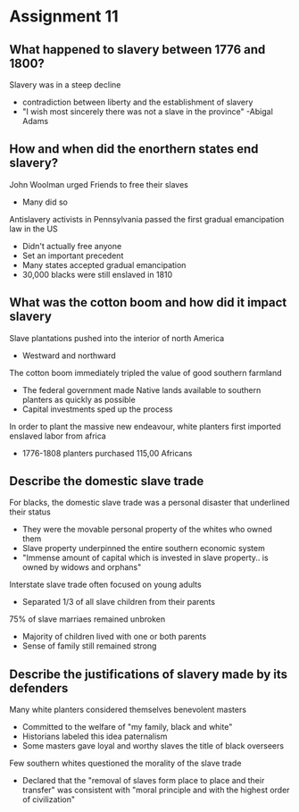 # Assignment 11

## What happened to slavery between 1776 and 1800?

Slavery was in a steep decline
- contradiction between liberty and the establishment of slavery
- "I wish most sincerely there was not a slave in the province" -Abigal Adams
 
## How and when did the enorthern states end slavery?

John Woolman urged Friends to free their slaves
- Many did so

Antislavery activists in Pennsylvania passed the first gradual emancipation law
in the US
- Didn't actually free anyone
- Set an important precedent
- Many states accepted gradual emancipation
- 30,000 blacks were still enslaved in 1810

## What was the cotton boom and how did it impact slavery

Slave plantations pushed into the interior of north America
- Westward and northward

The cotton boom immediately tripled the value of good southern farmland
- The federal government made Native lands available to southern planters as
  quickly as possible
- Capital investments sped up the process

In order to plant the massive new endeavour, white planters first imported
enslaved labor from africa
- 1776-1808 planters purchased 115,00 Africans

## Describe the domestic slave trade

For blacks, the domestic slave trade was a personal disaster that underlined
their status
- They were the movable personal property of the whites who owned them
- Slave property underpinned the entire southern economic system
- "Immense amount of capital which is invested in slave property.. is owned by
  widows and orphans"

Interstate slave trade often focused on young adults
- Separated 1/3 of all slave children from their parents

75% of slave marriaes remained unbroken
- Majority of children lived with one or both parents
- Sense of family still remained strong

## Describe the justifications of slavery made by its defenders

Many white planters considered themselves benevolent masters
- Committed to the welfare of "my family, black and white"
- Historians labeled this idea paternalism
- Some masters gave loyal and worthy slaves the title of black overseers

Few southern whites questioned the morality of the slave trade
- Declared that the "removal of slaves form place to place and their transfer"
  was consistent with "moral principle and with the highest order of
  civilization"

